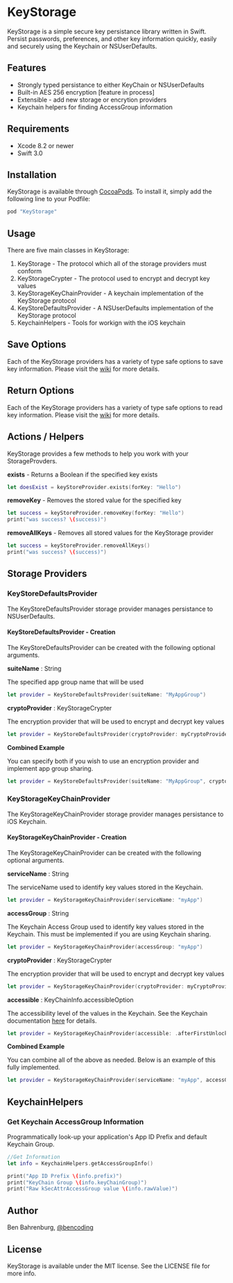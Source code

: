 # KeyStorage

KeyStorage is a simple secure key persistance library written in Swift.  Persist passwords, preferences, and other key information quickly, easily and securely using the Keychain or NSUserDefaults.

## Features

* Strongly typed persistance to either KeyChain or NSUserDefaults
* Built-in AES 256 encryption [feature in process]
* Extensible - add new storage or encrytion providers
* Keychain helpers for finding AccessGroup information

## Requirements

* Xcode 8.2 or newer
* Swift 3.0

## Installation

KeyStorage is available through [CocoaPods](http://cocoapods.org). To install
it, simply add the following line to your Podfile:

```ruby
pod "KeyStorage"
```

## Usage

There are five main classes in KeyStorage:

1. KeyStorage - The protocol which all of the storage providers must conform 
2. KeyStorageCrypter - The protocol used to encrypt and decrypt key values 
3. KeyStorageKeyChainProvider - A keychain implementation of the KeyStorage protocol
4. KeyStoreDefaultsProvider -  A NSUserDefaults implementation of the KeyStorage protocol
5. KeychainHelpers - Tools for workign with the iOS keychain

## Save Options

Each of the KeyStorage providers has a variety of type safe options to save key information.  Please visit the [wiki](https://github.com/benbahrenburg/KeyStorage/wiki/KeyStorage---Save-Options) for more details.

        
## Return Options

Each of the KeyStorage providers has a variety of type safe options to read key information.  Please visit the [wiki](https://github.com/benbahrenburg/KeyStorage/wiki/KeyStorage---Read-Options) for more details.

## Actions / Helpers

KeyStorage provides a few methods to help you work with your StorageProvders.

**exists** - Returns a Boolean if the specified key exists

```swift
let doesExist = keyStoreProvider.exists(forKey: "Hello")
```

**removeKey** - Removes the stored value for the specified key

```swift
let success = keyStoreProvider.removeKey(forKey: "Hello")
print("was success? \(success)")
```

**removeAllKeys** - Removes all stored values for the KeyStorage provider

```swift
let success = keyStoreProvider.removeAllKeys()
print("was success? \(success)")
```

## Storage Providers

### KeyStoreDefaultsProvider
The KeyStoreDefaultsProvider storage provider manages persistance to NSUserDefaults.

#### KeyStoreDefaultsProvider - Creation 

The KeyStoreDefaultsProvider can be created with the following optional arguments.

**suiteName** : String

The specified app group name that will be used

```swift
let provider = KeyStoreDefaultsProvider(suiteName: "MyAppGroup")
```

**cryptoProvider** : KeyStorageCrypter

The encryption provider that will be used to encrypt and decrypt key values

```swift
let provider = KeyStoreDefaultsProvider(cryptoProvider: myCryptoProvider)
```

**Combined Example**

You can specify both if you wish to use an encryption provider and implement app group sharing.

```swift
let provider = KeyStoreDefaultsProvider(suiteName: "MyAppGroup", cryptoProvider: myCryptoProvider)
```

### KeyStorageKeyChainProvider
The KeyStorageKeyChainProvider storage provider manages persistance to iOS Keychain.

#### KeyStorageKeyChainProvider - Creation 

The KeyStorageKeyChainProvider can be created with the following optional arguments.

**serviceName** : String

The serviceName used to identify key values stored in the Keychain.

```swift
let provider = KeyStorageKeyChainProvider(serviceName: "myApp")
```

**accessGroup** : String

The Keychain Access Group used to identify key values stored in the Keychain. This must be implemented if you are using Keychain sharing.

```swift
let provider = KeyStorageKeyChainProvider(accessGroup: "myApp")
```

**cryptoProvider** : KeyStorageCrypter

The encryption provider that will be used to encrypt and decrypt key values

```swift
let provider = KeyStorageKeyChainProvider(cryptoProvider: myCryptoProvider)
```

**accessible** : KeyChainInfo.accessibleOption

The accessibility level of the values in the Keychain. See the Keychain documentation [here](https://developer.apple.com/library/content/documentation/Security/Conceptual/keychainServConcepts/02concepts/concepts.html) for details.

```swift
let provider = KeyStorageKeyChainProvider(accessible: .afterFirstUnlock)
```

**Combined Example**

You can combine all of the above as needed.  Below is an example of this fully implemented.

```swift
let provider = KeyStorageKeyChainProvider(serviceName: "myApp", accessGroup: "my-awesome-group", accessible: .afterFirstUnlockThisDeviceOnly, cryptoProvider: myCryptoProvider)
```

## KeychainHelpers

### Get Keychain AccessGroup Information

Programmatically look-up your application's App ID Prefix and default Keychain Group.

```swift
//Get Information 
let info = KeychainHelpers.getAccessGroupInfo()

print("App ID Prefix \(info.prefix)")
print("KeyChain Group \(info.keyChainGroup)")
print("Raw kSecAttrAccessGroup value \(info.rawValue)")
```

## Author

Ben Bahrenburg, [@bencoding](https://twitter.com/bencoding)

## License

KeyStorage is available under the MIT license. See the LICENSE file for more info.

